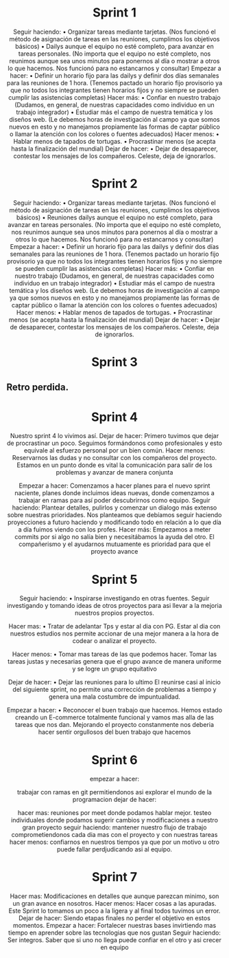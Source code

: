 <h1 align='center'> Sprint 1</h1>
<div align='center'>
    Seguir haciendo:
•	Organizar tareas mediante tarjetas.
(Nos funcionó el método de asignación de tareas en las reuniones, cumplimos los objetivos básicos)
•	Dailys aunque el equipo no esté completo, para avanzar en tareas personales.
(No importa que el equipo no esté completo, nos reunimos aunque sea unos minutos para ponernos al día o mostrar a otros lo que hacemos. Nos funcionó para no estancarnos y consultar)
Empezar a hacer:
•	Definir un horario fijo para las dailys y definir dos días semanales para las reuniones de 1 hora.
(Tenemos pactado un horario fijo provisorio ya que no todos los integrantes tienen horarios fijos y no siempre se pueden cumplir las asistencias	completas)
Hacer más: 
•	Confiar en nuestro trabajo
(Dudamos, en general, de nuestras capacidades como individuo en un trabajo integrador)
•	Estudiar más el campo de nuestra temática y los diseños web.
(Le debemos horas de investigación al campo ya que somos nuevos en esto y no manejamos propiamente las formas de captar público o llamar la atención con los colores o fuentes adecuados)
Hacer menos:
•	Hablar menos de tapados de tortugas.
•	Procrastinar menos (se acepta hasta la finalización del mundial)
Dejar de hacer:
•	Dejar de desaparecer, contestar los mensajes de los compañeros. Celeste, deja de ignorarlos.
</div>


<h1 align='center'> Sprint 2</h1>
<div align='center'>
Seguir haciendo:
•	Organizar tareas mediante tarjetas.
(Nos funcionó el método de asignación de tareas en las reuniones, cumplimos los objetivos básicos)
•	Reuniones dailys aunque el equipo no esté completo, para avanzar en tareas personales.
(No importa que el equipo no esté completo, nos reunimos aunque sea unos minutos para ponernos al día o mostrar a otros lo que hacemos. Nos funcionó para no estancarnos y consultar)
Empezar a hacer:
•	Definir un horario fijo para las dailys y definir dos días semanales para las reuniones de 1 hora.
(Tenemos pactado un horario fijo provisorio ya que no todos los integrantes tienen horarios fijos y no siempre se pueden cumplir las asistencias	completas)
Hacer más: 
•	Confiar en nuestro trabajo
(Dudamos, en general, de nuestras capacidades como individuo en un trabajo integrador)
•	Estudiar más el campo de nuestra temática y los diseños web.
(Le debemos horas de investigación al campo ya que somos nuevos en esto y no manejamos propiamente las formas de captar público o llamar la atención con los colores o fuentes adecuados)
Hacer menos:
•	Hablar menos de tapados de tortugas.
•	Procrastinar menos (se acepta hasta la finalización del mundial)
Dejar de hacer:
•	Dejar de desaparecer, contestar los mensajes de los compañeros. Celeste, deja de ignorarlos.
</div>

<h1 align='center'> Sprint 3</h1>

  <h2>Retro perdida.</h2>  

<h1 align='center'> Sprint 4</h1>
<div align="center">
Nuestro sprint 4 lo vivimos así.
Dejar de hacer:
Primero tuvimos que dejar de procrastinar un poco. Seguimos formándonos como profesionales y esto equivale al esfuerzo personal por un bien común.                    
Hacer menos:
Reservarnos las dudas y no consultar con los compañeros del proyecto. Estamos en un punto donde es vital la comunicación para salir de los problemas y avanzar de manera conjunta

Empezar a hacer:
Comenzamos a hacer planes para el nuevo sprint naciente, planes donde incluimos ideas nuevas, donde comenzamos a trabajar en ramas para así poder descubrirnos como equipo.
Seguir haciendo:
Plantear detalles, pulirlos y comenzar un dialogo más extenso sobre nuestras prioridades. Nos planteamos que debíamos seguir haciendo proyecciones a futuro haciendo y modificando todo en relación a lo que día a día fuimos viendo con los profes. 
Hacer más:
Empezamos a meter commits por si algo no salía bien y necesitábamos la ayuda del otro. El compañerismo y el ayudarnos mutuamente es prioridad para que el proyecto avance
</div>

<h1 align='center'> Sprint 5 </h1>
<div align="center">
Seguir haciendo:
• Inspirarse investigando en otras fuentes.
Seguir investigando y tomando ideas de otros proyectos para asi llevar a la mejoria nuestros propios proyectos.

Hacer mas:
• Tratar de adelantar Tps y estar al dia con PG.
Estar al dia con nuestros estudios nos permite accionar de una mejor manera a la hora de codear o analizar el proyecto.

Hacer menos:
• Tomar mas tareas de las que podemos hacer.
Tomar las tareas justas y necesarias genera que el grupo avance de manera uniforme y se logre un grupo equitativo 

Dejar de hacer:
• Dejar las reuniones para lo ultimo
El reunirse casi al inicio del siguiente sprint, no permite una corrección de problemas a tiempo y genera una mala costumbre de impuntualidad.

Empezar a hacer: 
• Reconocer el buen trabajo que hacemos.
Hemos estado creando un E-commerce totalmente funcional y vamos mas alla de las tareas que nos dan. Mejorando el proyecto constanmente nos deberia hacer sentir orgullosos del buen trabajo que hacemos

</div>
<h1 align='center'> Sprint 6 </h1>
<div align="center">

empezar a hacer:
 
 trabajar con ramas en git permitiendonos asi explorar el mundo de la programacion
dejar de hacer:
 
 hacer mas:
 reuniones por meet donde podamos hablar mejor.
testeo individuales donde podamos sugerir cambios y modificaciones a nuestro gran proyecto
seguir haciendo:
mantener nuestro flujo de trabajo comprometiendonos cada dia mas con el proyecto y con nuestras tareas
hacer menos:
confiarnos en nuestros tiempos ya que por un motivo u otro puede fallar perdjudicando asi al equipo.
</div>
<h1 align='center'> Sprint 7 </h1>
<div align="center">
Hacer mas: Modificaciones en detalles que aunque parezcan minimo, son un gran avance en nosotros.
Hacer menos: Hacer cosas a las apuradas. Este Sprint lo tomamos un poco a la ligera y al final todos tuvimos un error. 
Dejar de hacer: Siendo etapas finales no perder el objetivo en estos momentos. 
Empezar a hacer: Fortalecer nuestras bases invirtiendo mas tiempo en aprender sobre las tecnologias que nos gustan
Seguir haciendo: Ser integros. Saber que si uno no llega puede confiar en el otro y asi crecer en equipo
</div>